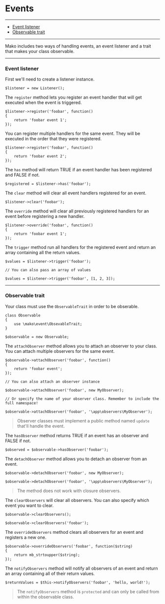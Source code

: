 # Events

--------------------------------------------------------

* [Event listener](#event_listener)
* [Observable trait](#observable_trait)

--------------------------------------------------------

Mako includes two ways of handling events, an event listener and a trait that makes your class observable.

--------------------------------------------------------

<a id="event_listener"></a>

### Event listener

First we'll need to create a listener instance.

	$listener = new Listener();

The ```register``` method lets you register an event handler that will get executed when the event is triggered.

	$listener->register('foobar', function()
	{
		return 'foobar event 1';
	});

You can register multiple handlers for the same event. They will be executed in the order that they were registered.

	$listener->register('foobar', function()
	{
		return 'foobar event 2';
	});

The ```has``` method will return TRUE if an event handler has been registered and FALSE if not.

	$registered = $listener->has('foobar');

The ```clear``` method will clear all event handlers registered for an event.

	$listener->clear('foobar');

The ```override``` method will clear all previously registered handlers for an event before registering a new handler.

	$listener->override('foobar', function()
	{
		return 'foobar event 1';
	});

The ```trigger``` method run all handlers for the registered event and return an array containing all the return values.

	$values = $listener->trigger('foobar');

	// You can also pass an array of values

	$values = $listener->trigger('foobar', [1, 2, 3]);

--------------------------------------------------------

<a id="observable_trait"></a>

### Observable trait

Your class must use the ```ObservableTrait``` in order to be obserable.

	class Observable
	{
		use \mako\event\ObsevableTrait;
	}

	$observable = new Observable;

The ```attachObserver``` method allows you to attach an observer to your class. You can attach multiple observers for the same event.

	$observable->attachObserver('foobar', function()
	{
		return 'foobar event';
	});

	// You can also attach an observer instance

	$observable->attachObserver('foobar', new MyObserver);

	// Or specify the name of your observer class. Remember to include the full namespace!

	$observable->attachObserver('foobar', '\app\observers\MyObserver');

> Observer classes must implement a public method named ```update``` that'll handle the event.

The ```hasObserver``` method returns TRUE if an event has an observer and FALSE if not.

	$observed = $observable->hasObserver('foobar');

The ```detachObserver``` method allows you to detach an observer from an event.

	$observable->detachObserver('foobar', new MyObserver);

	$observable->detachObserver('foobar', '\app\observers\MyObserver');

> The method does not work with closure observers.

The ```clearObservers``` will clear all observers. You can also specify which event you want to clear.

	$observable->clearObservers();

	$observable->clearObservers('foobar');

The ```overrideObservers``` method clears all observers for an event and registers a new one.

	$observable->overrideObservers('foobar', function($string)
	{
		return mb_strtoupper($string);
	});

The ```notifyObservers``` method will notify all observers of an event and return an array containing all of their return values.

	$returnValues = $this->notifyObservers('foobar', 'hello, world!');

> The ```notifyObservers``` method is ```protected``` and can only be called from within the observable class.